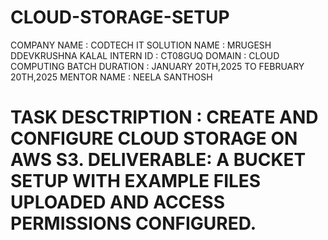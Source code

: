 # CLOUD-STORAGE-SETUP

  COMPANY NAME : CODTECH IT SOLUTION
  NAME : MRUGESH DDEVKRUSHNA KALAL
  INTERN ID : CT08GUQ
  DOMAIN : CLOUD COMPUTING
  BATCH DURATION : JANUARY 20TH,2025 TO FEBRUARY 20TH,2025
  MENTOR NAME : NEELA SANTHOSH

# TASK DESCTRIPTION : CREATE AND CONFIGURE CLOUD STORAGE ON AWS S3. DELIVERABLE: A BUCKET SETUP WITH EXAMPLE FILES UPLOADED AND ACCESS PERMISSIONS CONFIGURED.

